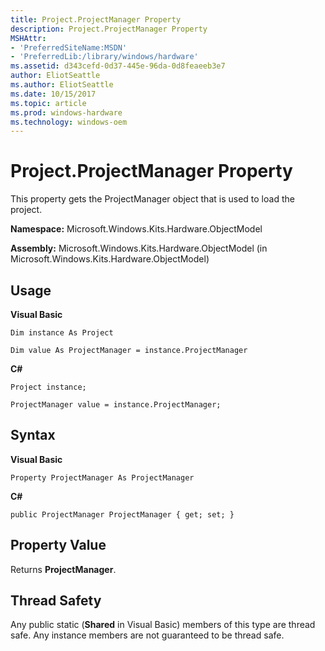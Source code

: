 ```yaml
---
title: Project.ProjectManager Property
description: Project.ProjectManager Property
MSHAttr:
- 'PreferredSiteName:MSDN'
- 'PreferredLib:/library/windows/hardware'
ms.assetid: d343cefd-0d37-445e-96da-0d8feaeeb3e7
author: EliotSeattle
ms.author: EliotSeattle
ms.date: 10/15/2017
ms.topic: article
ms.prod: windows-hardware
ms.technology: windows-oem
---
```


# Project.ProjectManager Property


This property gets the ProjectManager object that is used to load the project.

**Namespace:** Microsoft.Windows.Kits.Hardware.ObjectModel

**Assembly:** Microsoft.Windows.Kits.Hardware.ObjectModel (in Microsoft.Windows.Kits.Hardware.ObjectModel)

## <span id="Usage"></span><span id="usage"></span><span id="USAGE"></span>Usage


**Visual Basic**

`Dim instance As Project`

`Dim value As ProjectManager = instance.ProjectManager`

**C#**

`Project instance;`

`ProjectManager value = instance.ProjectManager;`

## <span id="Syntax"></span><span id="syntax"></span><span id="SYNTAX"></span>Syntax


**Visual Basic**

`Property ProjectManager As ProjectManager`

**C#**

`public ProjectManager ProjectManager { get; set; }`

## <span id="Property_Value"></span><span id="property_value"></span><span id="PROPERTY_VALUE"></span>Property Value


Returns **ProjectManager**.

## <span id="Thread_Safety"></span><span id="thread_safety"></span><span id="THREAD_SAFETY"></span>Thread Safety


Any public static (**Shared** in Visual Basic) members of this type are thread safe. Any instance members are not guaranteed to be thread safe.

 

 






